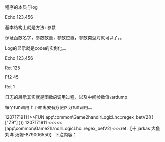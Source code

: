 程序的本质与log

Echo 123,456


基本结构上就是方法+参数


保证函数名字，参数数量，参数位置，参数类型对就可以了。。

Log的显示就是code的实例化。。


Echo 123,456


Ret 125

Ff2 45

Ret 1

日志的展示其实就是函数的调用过程，以及中间参数值vardump


每个fun调用上下距离要有方便区分fun调用。。


1207171911 !>>FUN app\common\Game2handlrLogicLhc::regex_betV2((( ["Z9"] )))
1207171911 <<<<< [app\common\Game2handlrLogicLhc::regex_betV2] <<<ret:【十 jarkas 大鱼 刘洋 汤姆-879006550】
下注内容：




